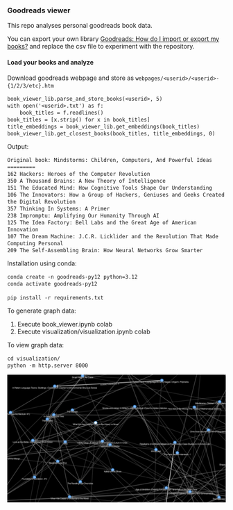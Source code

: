 ### Goodreads viewer

This repo analyses personal goodreads book data.


You can export your own library [Goodreads: How do I import or export my books?](https://help.goodreads.com/s/article/How-do-I-import-or-export-my-books-1553870934590)
and replace the csv file to experiment with the repository.

#### Load your books and analyze
Download goodreads webpage and store as `webpages/<userid>/<userid>-{1/2/3/etc}.htm`
```
book_viewer_lib.parse_and_store_books(<userid>, 5)
with open('<userid>.txt') as f:
    book_titles = f.readlines()
book_titles = [x.strip() for x in book_titles]
title_embeddings = book_viewer_lib.get_embeddings(book_titles)
book_viewer_lib.get_closest_books(book_titles, title_embeddings, 0)
```

Output:
```
Original book: Mindstorms: Children, Computers, And Powerful Ideas
=========
162 Hackers: Heroes of the Computer Revolution
350 A Thousand Brains: A New Theory of Intelligence
151 The Educated Mind: How Cognitive Tools Shape Our Understanding
106 The Innovators: How a Group of Hackers, Geniuses and Geeks Created the Digital Revolution
357 Thinking In Systems: A Primer
238 Impromptu: Amplifying Our Humanity Through AI
125 The Idea Factory: Bell Labs and the Great Age of American Innovation
107 The Dream Machine: J.C.R. Licklider and the Revolution That Made Computing Personal
209 The Self-Assembling Brain: How Neural Networks Grow Smarter
```

Installation using conda:

```
conda create -n goodreads-py12 python=3.12
conda activate goodreads-py12

pip install -r requirements.txt
```

To generate graph data:
1. Execute book_viewer.ipynb colab
2. Execute visualization/visualization.ipynb colab

To view graph data:
```
cd visualization/
python -m http.server 8000
```

![graph-data](visualization/images/alchemy-graph.png)

